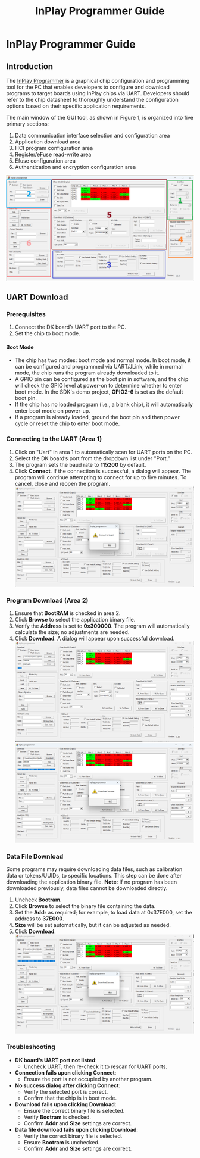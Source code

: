 ﻿---
title: "InPlay Programmer Guide"
---

# InPlay Programmer Guide

## Introduction
The [InPlay Programmer](https://github.com/InPlay-Inc/IN6XX-Tools/blob/main/inplay_programmer/inplay_programmer.zip) is a graphical chip configuration and programming tool for the PC that enables developers to configure and download programs to target boards using InPlay chips via UART. Developers should refer to the chip datasheet to thoroughly understand the configuration options based on their specific application requirements.

The main window of the GUI tool, as shown in Figure 1, is organized into five primary sections:

1. Data communication interface selection and configuration area
2. Application download area
3. HCI program configuration area
4. Register/eFuse read-write area
5. Efuse configuration area
6. Authentication and encryption configuration area

![](/images/in_prog01.png)

## UART Download
### Prerequisites

1. Connect the DK board’s UART port to the PC.
2. Set the chip to boot mode.

#### Boot Mode
- The chip has two modes: boot mode and normal mode. In boot mode, it can be configured and programmed via UART/JLink, while in normal mode, the chip runs the program already downloaded to it.
- A GPIO pin can be configured as the boot pin in software, and the chip will check the GPIO level at power-on to determine whether to enter boot mode. In the SDK's demo project, **GPIO2-6** is set as the default boot pin.
- If the chip has no loaded program (i.e., a blank chip), it will automatically enter boot mode on power-up.
- If a program is already loaded, ground the boot pin and then power cycle or reset the chip to enter boot mode.

### Connecting to the UART (Area 1)
1. Click on "Uart" in area 1 to automatically scan for UART ports on the PC.
2. Select the DK board’s port from the dropdown list under "Port."
3. The program sets the baud rate to **115200** by default.
4. Click **Connect**. If the connection is successful, a dialog will appear. The program will continue attempting to connect for up to five minutes. To cancel, close and reopen the program.
![](/images/in_prog02.png)

### Program Download (Area 2)
1. Ensure that **BootRAM** is checked in area 2.
2. Click **Browse** to select the application binary file.
3. Verify the **Address** is set to **0x300000**. The program will automatically calculate the size; no adjustments are needed.
4. Click **Download**. A dialog will appear upon successful download.
![](/images/in_prog03.png)
![](/images/in_prog04.png)

### Data File Download
Some programs may require downloading data files, such as calibration data or tokens/UUIDs, to specific locations. This step can be done after downloading the application binary file. 
**Note**: 
If no program has been downloaded previously, data files cannot be downloaded directly.

1. Uncheck **Bootram**.
2. Click **Browse** to select the binary file containing the data.
3. Set the **Addr** as required; for example, to load data at 0x37E000, set the address to **37E000**.
4. **Size** will be set automatically, but it can be adjusted as needed.
5. Click **Download**.
![](/images/in_prog05.png)

### Troubleshooting
- **DK board’s UART port not listed**:
    - Uncheck UART, then re-check it to rescan for UART ports.
- **Connection fails upon clicking Connect**:
    - Ensure the port is not occupied by another program.
- **No success dialog after clicking Connect**:
    - Verify the selected port is correct.
    - Confirm that the chip is in boot mode.
- **Download fails upon clicking Download**:
    - Ensure the correct binary file is selected.
    - Verify **Bootram** is checked.
    - Confirm **Addr** and **Size** settings are correct.
- **Data file download fails upon clicking Download**:
    - Verify the correct binary file is selected.
    - Ensure **Bootram** is unchecked.
    - Confirm **Addr** and **Size** settings are correct.
